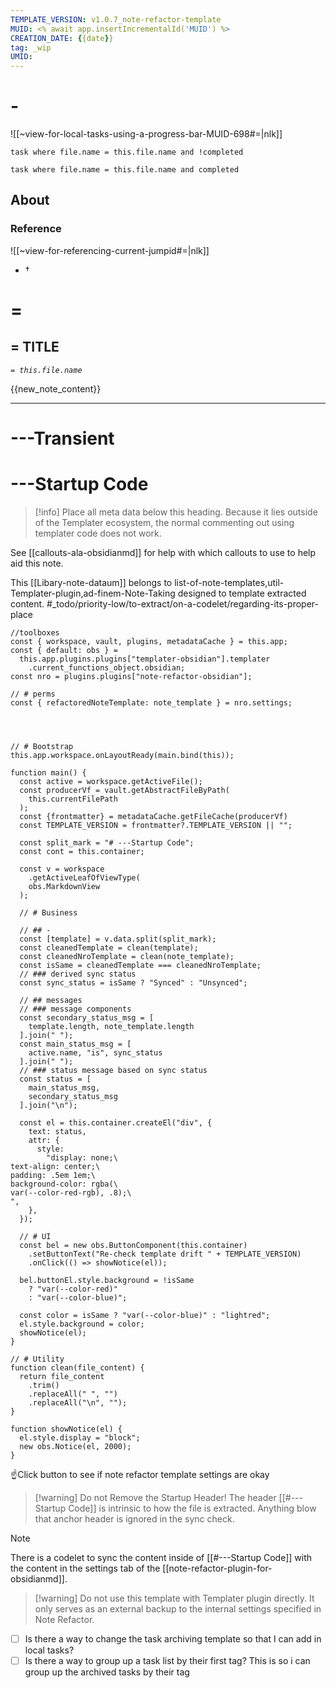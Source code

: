 ```yaml
---
TEMPLATE_VERSION: v1.0.7_note-refactor-template
MUID: <% await app.insertIncrementalId('MUID') %>
CREATION_DATE: {{date}} 
tag: _wip 
UMID: 
---
```

# -

![[~view-for-local-tasks-using-a-progress-bar-MUID-698#=|nlk]]

```dataview
task where file.name = this.file.name and !completed
```

```dataview
task where file.name = this.file.name and completed
```

## About

### Reference

![[~view-for-referencing-current-jumpid#=|nlk]]

* †

# =

## = TITLE

*`= this.file.name`*

{{new_note_content}}

---

# ---Transient

# ---Startup Code

> [!info] Place all meta data below this heading.
> Because it lies outside of the Templater ecosystem, the normal commenting out using templater code does not work.


See [[callouts-ala-obsidianmd]] for help with which callouts to use to help aid this note.

This [[Libary-note-dataum]] belongs to  list-of-note-templates,util-Templater-plugin,ad-finem-Note-Taking designed to template extracted content.
#_todo/priority-low/to-extract/on-a-codelet/regarding-its-proper-place 
```dataviewjs
//toolboxes
const { workspace, vault, plugins, metadataCache } = this.app;
const { default: obs } =
  this.app.plugins.plugins["templater-obsidian"].templater
    .current_functions_object.obsidian;
const nro = plugins.plugins["note-refactor-obsidian"];

// # perms
const { refactoredNoteTemplate: note_template } = nro.settings;




// # Bootstrap
this.app.workspace.onLayoutReady(main.bind(this));

function main() {
  const active = workspace.getActiveFile();
  const producerVf = vault.getAbstractFileByPath(
    this.currentFilePath
  );
  const {frontmatter} = metadataCache.getFileCache(producerVf)
  const TEMPLATE_VERSION = frontmatter?.TEMPLATE_VERSION || "";
  
  const split_mark = "# ---Startup Code";
  const cont = this.container;
  
  const v = workspace
    .getActiveLeafOfViewType(
    obs.MarkdownView
  );
  
  // # Business 
  
  // ## - 
  const [template] = v.data.split(split_mark);
  const cleanedTemplate = clean(template);
  const cleanedNroTemplate = clean(note_template);
  const isSame = cleanedTemplate === cleanedNroTemplate;
  // ### derived sync status  
  const sync_status = isSame ? "Synced" : "Unsynced";
  
  // ## messages
  // ### message components
  const secondary_status_msg = [
    template.length, note_template.length
  ].join(" ");
  const main_status_msg = [
    active.name, "is", sync_status
  ].join(" ");
  // ### status message based on sync status
  const status = [
    main_status_msg, 
    secondary_status_msg
  ].join("\n");

  const el = this.container.createEl("div", {
    text: status,
    attr: {
      style:
        "display: none;\
text-align: center;\
padding: .5em 1em;\
background-color: rgba(\
var(--color-red-rgb), .8);\
",
    },
  });

  // # UI
  const bel = new obs.ButtonComponent(this.container)
    .setButtonText("Re-check template drift " + TEMPLATE_VERSION)
    .onClick(() => showNotice(el));

  bel.buttonEl.style.background = !isSame
    ? "var(--color-red)"
    : "var(--color-blue)";

  const color = isSame ? "var(--color-blue)" : "lightred";
  el.style.background = color;
  showNotice(el);
}

// # Utility
function clean(file_content) {
  return file_content
    .trim()
    .replaceAll(" ", "")
    .replaceAll("\n", "");
}

function showNotice(el) {
  el.style.display = "block";
  new obs.Notice(el, 2000);
}
```
☝Click button to see if note refactor template settings are okay

>[!warning] Do not Remove the Startup Header!
>The header [[#---Startup Code]] is intrinsic to how the file is extracted. Anything blow that anchor header is ignored in the sync check.

>[!note]
>There is a codelet to sync the content inside of  [[#---Startup Code]] with the content in the settings tab of the [[note-refactor-plugin-for-obsidianmd]].

> [!warning] Do not use this template with Templater plugin directly. It only serves as an external backup to the internal settings specified in Note Refactor.

- [ ] Is there a way to change the task archiving template so that I can add in local tasks?
- [ ] Is there a way to group up a task list by their first tag? This is so i can group up the archived tasks by their tag